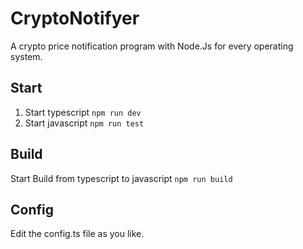 # CryptoNotifyer

A crypto price notification program with Node.Js for every operating system.

## Start
1. Start typescript `npm run dev`
2. Start javascript `npm run test`

## Build
Start Build from typescript to javascript `npm run build`

## Config
Edit the config.ts file as you like.
